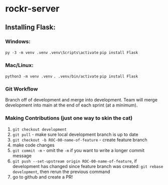 # rockr-server
## Installing Flask:
### Windows:
```py -3 -m venv .venv```
```.venv\Scripts\activate```
```pip install Flask```

### Mac/Linux:
```python3 -m venv .venv```
```. .venv/bin/activate```
```pip install Flask```

### Git Workflow
Branch off of development and merge into development. Team will merge development into main at the end of each sprint (at a minimum).
### Making Contributions (just one way to skin the cat)
1. `git checkout development`
2. `git pull` - make sure local development branch is up to date
3. `git checkout -b ROC-00-name-of-feature` - create feature branch
4. make code changes
5. `git commit -m` - omit the `-m` if you want to write a longer commit message
6. `git push --set-upstream origin ROC-00-name-of-feature`, if development has changed since feature branch was created: `git rebase development`, then rerun the previous command
7. go to github and create a PR!
